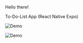 Hello there!

To-Do-List App (React Native Expo)


![Demo](https://user-images.githubusercontent.com/150369058/283982971-34158411-e306-4ba4-95d0-1f314ce2bc39.gif)

![Demo](https://user-images.githubusercontent.com/150369058/283984372-0b0337ad-ff5c-4834-8f19-2fa2a63c684b.gif)
